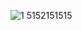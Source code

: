 
![1](https://user-images.githubusercontent.com/109578693/196581838-4a711586-1e7e-4b9e-ad56-fefd993773e0.jpg)
5152151515
